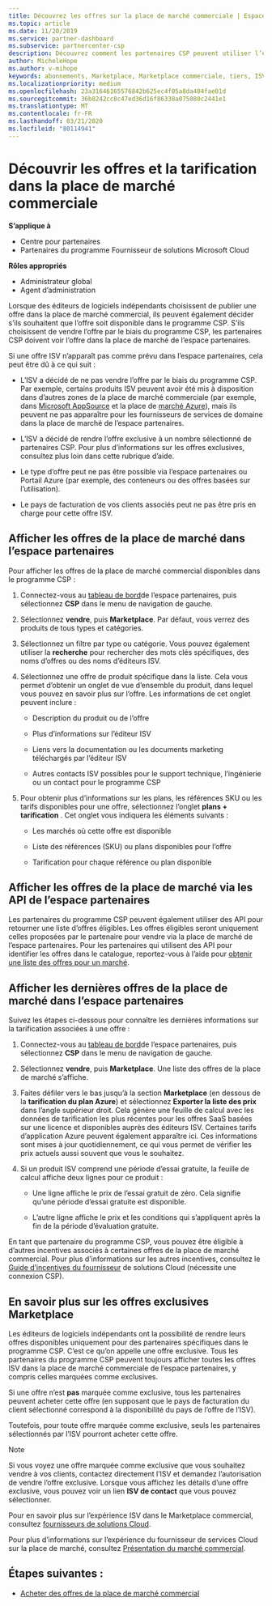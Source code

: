```yaml
---
title: Découvrez les offres sur la place de marché commerciale | Espace partenaires
ms.topic: article
ms.date: 11/20/2019
ms.service: partner-dashboard
ms.subservice: partnercenter-csp
description: Découvrez comment les partenaires CSP peuvent utiliser l’espace partenaires pour afficher ou rechercher les offres SaaS ou la tarification des éditeurs de logiciels indépendants dans la place de marché.
author: MicheleHope
ms.author: v-mihope
keywords: abonnements, Marketplace, Marketplace commerciale, tiers, ISV, offres SaaS, programme fournisseur de solutions Cloud, programme CSP, partenaires CSP
ms.localizationpriority: medium
ms.openlocfilehash: 23a31646165576842b625ec4f05a8da404fae01d
ms.sourcegitcommit: 36b8242cc8c47ed36d16f86338a075080c2441e1
ms.translationtype: MT
ms.contentlocale: fr-FR
ms.lasthandoff: 03/21/2020
ms.locfileid: "80114941"
---
```

# <a name="discover-offers-and-pricing-in-the-commercial-marketplace"></a>Découvrir les offres et la tarification dans la place de marché commerciale

**S’applique à**

- Centre pour partenaires
- Partenaires du programme Fournisseur de solutions Microsoft Cloud

**Rôles appropriés**

- Administrateur global
- Agent d’administration

Lorsque des éditeurs de logiciels indépendants choisissent de publier une offre dans la place de marché commercial, ils peuvent également décider s’ils souhaitent que l’offre soit disponible dans le programme CSP. S’ils choisissent de vendre l’offre par le biais du programme CSP, les partenaires CSP doivent voir l’offre dans la place de marché de l’espace partenaires. 

Si une offre ISV n’apparaît pas comme prévu dans l’espace partenaires, cela peut être dû à ce qui suit :

- L’ISV a décidé de ne pas vendre l’offre par le biais du programme CSP. Par exemple, certains produits ISV peuvent avoir été mis à disposition dans d’autres zones de la place de marché commerciale (par exemple, dans [Microsoft AppSource](https://appsource.microsoft.com/) et la place de [marché Azure](https://azuremarketplace.microsoft.com/)), mais ils peuvent ne pas apparaître pour les fournisseurs de services de domaine dans la place de marché de l’espace partenaires.

- L’ISV a décidé de rendre l’offre exclusive à un nombre sélectionné de partenaires CSP. Pour plus d’informations sur les offres exclusives, consultez plus loin dans cette rubrique d’aide.

- Le type d’offre peut ne pas être possible via l’espace partenaires ou Portail Azure (par exemple, des conteneurs ou des offres basées sur l’utilisation).

- Le pays de facturation de vos clients associés peut ne pas être pris en charge pour cette offre ISV.

## <a name="view-marketplace-offers-in-partner-center"></a>Afficher les offres de la place de marché dans l’espace partenaires

Pour afficher les offres de la place de marché commercial disponibles dans le programme CSP : 

1. Connectez-vous au [tableau de bord](https://partner.microsoft.com/dashboard)de l’espace partenaires, puis sélectionnez **CSP** dans le menu de navigation de gauche.

2. Sélectionnez **vendre**, puis **Marketplace**. Par défaut, vous verrez des produits de tous types et catégories.

3. Sélectionnez un filtre par type ou catégorie. Vous pouvez également utiliser la **recherche** pour rechercher des mots clés spécifiques, des noms d’offres ou des noms d’éditeurs ISV.

4. Sélectionnez une offre de produit spécifique dans la liste. Cela vous permet d’obtenir un onglet de vue d’ensemble du produit, dans lequel vous pouvez en savoir plus sur l’offre. Les informations de cet onglet peuvent inclure : 

    - Description du produit ou de l’offre

    - Plus d’informations sur l’éditeur ISV

    - Liens vers la documentation ou les documents marketing téléchargés par l’éditeur ISV

    - Autres contacts ISV possibles pour le support technique, l’ingénierie ou un contact pour le programme CSP

5. Pour obtenir plus d’informations sur les plans, les références SKU ou les tarifs disponibles pour une offre, sélectionnez l’onglet **plans + tarification** . Cet onglet vous indiquera les éléments suivants :

    - Les marchés où cette offre est disponible

    - Liste des références (SKU) ou plans disponibles pour l’offre

    - Tarification pour chaque référence ou plan disponible

## <a name="view-marketplace-offers-via-partner-center-apis"></a>Afficher les offres de la place de marché via les API de l’espace partenaires

Les partenaires du programme CSP peuvent également utiliser des API pour retourner une liste d’offres éligibles. Les offres éligibles seront uniquement celles proposées par le partenaire pour vendre via la place de marché de l’espace partenaires. Pour les partenaires qui utilisent des API pour identifier les offres dans le catalogue, reportez-vous à l’aide pour [obtenir une liste des offres pour un marché](https://docs.microsoft.com/partner-center/develop/create-subscription-azure-marketplace-products#get-a-list-of-offers-for-a-market).

## <a name="view-the-latest-marketplace-offer-pricing-in-partner-center"></a>Afficher les dernières offres de la place de marché dans l’espace partenaires

Suivez les étapes ci-dessous pour connaître les dernières informations sur la tarification associées à une offre :

1. Connectez-vous au [tableau de bord](https://partner.microsoft.com/dashboard)de l’espace partenaires, puis sélectionnez **CSP** dans le menu de navigation de gauche.

2. Sélectionnez **vendre**, puis **Marketplace**. Une liste des offres de la place de marché s’affiche.

3. Faites défiler vers le bas jusqu’à la section **Marketplace** (en dessous de la **tarification du plan Azure**) et sélectionnez **Exporter la liste des prix** dans l’angle supérieur droit. Cela génère une feuille de calcul avec les données de tarification les plus récentes pour les offres SaaS basées sur une licence et disponibles auprès des éditeurs ISV. Certaines tarifs d’application Azure peuvent également apparaître ici. Ces informations sont mises à jour quotidiennement, ce qui vous permet de vérifier les prix actuels aussi souvent que vous le souhaitez.

4. Si un produit ISV comprend une période d’essai gratuite, la feuille de calcul affiche deux lignes pour ce produit :

    - Une ligne affiche le prix de l’essai gratuit de zéro. Cela signifie qu’une période d’essai gratuite est disponible.

    - L’autre ligne affiche le prix et les conditions qui s’appliquent après la fin de la période d’évaluation gratuite.

En tant que partenaire du programme CSP, vous pouvez être éligible à d’autres incentives associés à certaines offres de la place de marché commercial. Pour plus d’informations sur les autres incentives, consultez le [Guide d’incentives du fournisseur](https://aka.ms/partnerincentives) de solutions Cloud (nécessite une connexion CSP).

## <a name="learn-about-marketplace-exclusive-offers"></a>En savoir plus sur les offres exclusives Marketplace

Les éditeurs de logiciels indépendants ont la possibilité de rendre leurs offres disponibles uniquement pour des partenaires spécifiques dans le programme CSP. C’est ce qu’on appelle une offre exclusive. Tous les partenaires du programme CSP peuvent toujours afficher toutes les offres ISV dans la place de marché commerciale de l’espace partenaires, y compris celles marquées comme exclusives.

Si une offre n’est **pas** marquée comme exclusive, tous les partenaires peuvent acheter cette offre (en supposant que le pays de facturation du client sélectionné correspond à la disponibilité du pays de l’offre de l’ISV).

Toutefois, pour toute offre marquée comme exclusive, seuls les partenaires sélectionnés par l’ISV pourront acheter cette offre.

> [!NOTE]
> Si vous voyez une offre marquée comme exclusive que vous souhaitez vendre à vos clients, contactez directement l’ISV et demandez l’autorisation de vendre l’offre exclusive. Lorsque vous affichez les détails d’une offre exclusive, vous pouvez voir un lien **ISV de contact** que vous pouvez sélectionner.

Pour en savoir plus sur l’expérience ISV dans le Marketplace commercial, consultez [fournisseurs de solutions Cloud](https://docs.microsoft.com/azure/marketplace/cloud-solution-providers).

Pour plus d’informations sur l’expérience du fournisseur de services Cloud sur la place de marché, consultez [Présentation du marché commercial](csp-commercial-marketplace-overview.md).

## <a name="next-steps"></a>Étapes suivantes :

- [Acheter des offres de la place de marché commercial](csp-commercial-marketplace-purchase.md)